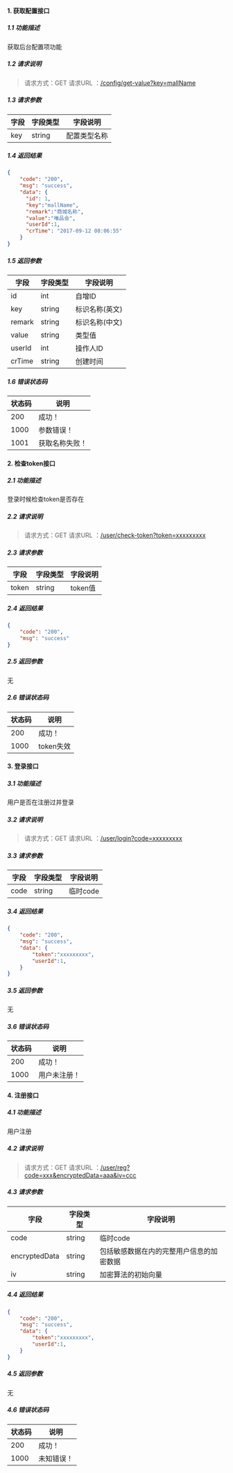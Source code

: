 #### 1. 获取配置接口
##### 1.1 功能描述
获取后台配置项功能
##### 1.2 请求说明
> 请求方式：GET
> 请求URL ：[/config/get-value?key=mallName](#)

##### 1.3 请求参数
字段       |字段类型       |字段说明
------------|-----------|-----------
key       |string        |配置类型名称
##### 1.4 返回结果
```json
{
	"code": "200",
	"msg": "success",
	"data": {
	  "id": 1,
	  "key":"mallName",
	  "remark":"商城名称",
	  "value":"唯品会",
	  "userId":1,
	  "crTime": "2017-09-12 08:06:55"
    }
}
```
##### 1.5 返回参数
字段       |字段类型       |字段说明
------------|-----------|-----------
id       | int       | 自增ID
key      | string    | 标识名称(英文)
remark   | string    | 标识名称(中文)
value    | string    | 类型值
userId   | int       | 操作人ID
crTime   | string    | 创建时间
##### 1.6 错误状态码
状态码       |说明
------------|-----------
200        | 成功！
1000       | 参数错误！
1001       | 获取名称失败！

#### 2. 检查token接口
##### 2.1 功能描述
登录时候检查token是否存在
##### 2.2 请求说明
> 请求方式：GET
> 请求URL ：[/user/check-token?token=xxxxxxxxx](#)

##### 2.3 请求参数
字段       |字段类型       |字段说明
------------|-----------|-----------
token       |string        |token值
##### 2.4 返回结果
```json
{
	"code": "200",
	"msg": "success"
}
```
##### 2.5 返回参数
无
##### 2.6 错误状态码
状态码       |说明
------------|-----------
200        | 成功！
1000       | token失效

#### 3. 登录接口
##### 3.1 功能描述
用户是否在注册过并登录
##### 3.2 请求说明
> 请求方式：GET
> 请求URL ：[/user/login?code=xxxxxxxxx](#)

##### 3.3 请求参数
字段       |字段类型       |字段说明
------------|-----------|-----------
code       |string        |临时code
##### 3.4 返回结果
```json
{
	"code": "200",
	"msg": "success",
	"data": {
		"token":"xxxxxxxxx",
		"userId":1,
	}
}
```
##### 3.5 返回参数
无
##### 3.6 错误状态码
状态码       |说明
------------|-----------
200        | 成功！
1000       | 用户未注册！

#### 4. 注册接口
##### 4.1 功能描述
用户注册
##### 4.2 请求说明
> 请求方式：GET
> 请求URL ：[/user/reg?code=xxx&encryptedData=aaa&iv=ccc](#)

##### 4.3 请求参数
字段       |字段类型       |字段说明
------------|-----------|-----------
code       |string        |临时code
encryptedData | string    |包括敏感数据在内的完整用户信息的加密数据
iv		   | string       |加密算法的初始向量
##### 4.4 返回结果
```json
{
	"code": "200",
	"msg": "success",
	"data": {
		"token":"xxxxxxxxx",
		"userId":1,
	}
}
```
##### 4.5 返回参数
无
##### 4.6 错误状态码
状态码       |说明
------------|-----------
200        | 成功！
1000       | 未知错误！
